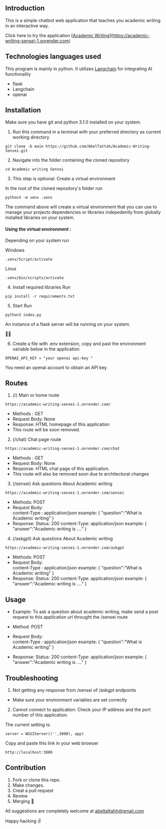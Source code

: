 ## Introduction

This is a simple chatbot web application that teaches you academic writing in an interactive way.

Click here to try the application [[Academic Writing](http://aca.acasensei.online)](https://academic-writing-sensei-1.onrender.com)

## Technologies languages used

This program is mainly in python.
It utilizes [Langchain](https://python.langchain.com/docs/get_started/introduction/) for integrating AI functionality

- flask
- Langchain
- openai

## Installation
Make sure you have git and python 3.1.0 installed on your system.

1. Run this command in a terminal with your preferred directory as current working directory

```
git clone -b main https://github.com/AbelTattah/Academic-Writing-Sensei.git
```

2. Navigate into the folder containing the cloned repository 

```
cd Academic writing Sensei
```

3. This step is optional: Create a virtual environment

In the root of the cloned repository's folder run

```
python3 -m venv .venv
```
The command above will create a virtual environment that you can use to manage your projects
dependencies or libraries indepedently from globally installed libraries on your system.

#### Using the virtual environment :
Depending on your system run

Windows
```
.venv/Script/activate
```

Linux
```
.venv/bin/scripts/activate
```

4. Install required libraries
Run 

```
pip install -r requirements.txt
```

5. Start
Run

```
python3 index.py
```

An instance of a flask server will be running on your system.

🎉🎉

6. Create a file with .env extension, copy and past the environment variable below in 
the application

```
OPENAI_API_KEY = "your openai api-key "
```

You need an openai account to obtain an API key.

## Routes

1. (/)  Main or home route
```
https://academic-writing-sensei-1.onrender.com/
```
- Methods : GET
- Request Body: None
- Response: HTML homepage of this application
- This route will be soon removed.

2. (/chat)  Chat page route
```
https://academic-writing-sensei-1.onrender.com/chat
```
- Methods : GET
- Request Body: None
- Response: HTML chat page of this application.
- This route will also be removed soon due to architectural changes

3. (/sensei) Ask questions About Academic writing
```
https://academic-writing-sensei-1.onrender.com/sensei
```
- Methods: POST
- Request Body:  
            content-Type : application/json
            example: {
                "question":"What is Academic writing"
            }
- Response: 
            Status: 200
            content-Type: application/json
            example: {
                "answer":"Academic writing is ...."
            }

4. (/askgpt) Ask questions About Academic writing
```
https://academic-writing-sensei-1.onrender.com/askgpt
```
- Methods: POST
- Request Body:  
            content-Type : application/json
            example: {
                "question":"What is Academic writing"
            }
- Response: 
            Status: 200
            content-Type: application/json
            example: {
                "answer":"Academic writing is ...."
            }

## Usage

- Example:
To ask a question about academic writing,
make send a post request to this application url throught the /sensei route

- Method: POST
- Request Body:  
            content-Type : application/json
            example: {
                "question":"What is Academic writing"
            }
- Response: 
            Status: 200
            content-Type: application/json
            example: {
                "answer":"Academic writing is ...."
            }


## Troubleshooting

1. Not getting any response from /sensei of /askgpt endpoints
- Make sure your environment variables are set correctly



2. Cannot connect to application:
Check your IP address and the port number of this application.

The current setting is:
```
server = WSGIServer(('',3000), app)
```

Copy and paste this link in your web browser

```
http://localhost:3000
```


## Contribution

1. Fork or clone this repo.
2. Make changes.
3. Creat a pull request
4. Review
5. Merging 🎉


All suggestions are completely welcome at abeltattahh@gmail.com

Happy hacking ✌


